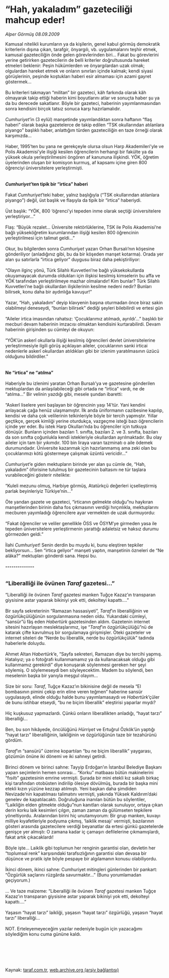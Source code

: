 # “Hah, yakaladım” gazeteciliği mahcup eder!

*Alper Görmüş 08.09.2009*

<div class="taraf_structure_2col_1zq">
<div class="margen_n">



 <p>Kamusal nitelikli kurumların ya da kişilerin, genel kabul görmüş demokratik kriterlerin dışına çıkan, tarafgir, önyargılı, vb. uygulamalarını teşhir etmek, kamusal gazeteciliğin önde gelen görevlerinden biri... Fakat bu görevlerini yerine getirirken gazetecilerin de belli kriterler doğrultusunda hareket etmeleri beklenir: Peşin hükümlerden ve önyargılardan uzak olmak; olgulardan hareket etmek ve onların sınırları içinde kalmak; kendi siyasi görüşlerinin, peşinde koştukları haberi esir almaması için azami gayret göstermek... <br/><br/>Bu kriterleri takmayan “militan” bir gazeteci, kâh farkında olarak kâh olmayarak takip ettiği haberin kimi boyutlarını atlar ve sonuçta haber şu ya da bu derecede sakatlanır. Böyle bir gazeteci, haberinin yayımlanmasından sonra kendisini birçok tatsız sonuca karşı hazırlamalıdır.<i> <br/><br/>Cumhuriyet</i>’in (3 eylül) manşetinde yayımlandıktan sonra haftanın “flaş haberi” olarak başka gazetelerce de takip edilen “TSK okullarından atılanlara piyango” başlıklı haber, anlattığım türden gazeteciliğin en taze örneği olarak karşımızda... <br/><br/>Haber, 1995’ten bu yana ne gerekçeyle olursa olsun Harp Akademileri’yle ve Polis Akademisi’yle ilişiği kesilen öğrencilerin herhangi bir fakülte ya da yüksek okula yerleştirilmesini öngören af kanununa ilişkindi. YÖK, öğretim üyelerinden oluşan bir komisyon kurmuş, af kapsamı içine giren 800 öğrenciyi üniversitelere yerleştirmişti.<b><i> <br/><br/><br/>Cumhuriyet</i>’ten tipik bir “irtica” haberi</b> <br/><br/>Fakat <i>Cumhuriyet</i>’teki haber, yalnız başlığıyla (“TSK okullarından atılanlara piyango”) değil, üst başlık ve flaşıyla da tipik bir “irtica” haberiydi. <br/><br/>Üst başlık: “YÖK, 800 ‘öğrenci’yi tepeden inme olarak seçtiği üniversitelere yerleştiriyor...” <br/><br/>Flaş: “Büyük rezalet... Üniversite rektörlüklerine, TSK ile Polis Akademisi’ne bağlı yükseköğretim kurumlarından ilişiği kesilen 800 öğrencinin yerleştirilmesi için talimat geldi...” <br/><br/>Okur, bu bilgilerden sonra <i>Cumhuriyet </i>yazarı Orhan Bursalı’nın köşesine gönderiliyor (anladığınız gibi, bu da bir köşeden manşet kotarma). Orada yer alan şu satırlarla “irtica geliyor” duygusu biraz daha pekiştiriliyor: <br/><br/>“Olayın ilginç yönü, Türk Silahlı Kuvvetleri’ne bağlı yüksekokullarda okuyamayacak durumda oldukları için ilişkisi kesilmiş kimselerin bu affa ve YÖK tarafından yerleştirilmeye mazhar olmalarıdır! Kim bunlar? Türk Silahlı Kuvvetleri’ne bağlı okullardan ilişkilerinin kesilme nedeni nedir? Bunları bilirsek, konu daha bir aydınlığa kavuşur!” <br/><br/>Yazar, “Hah, yakaladım” deyip klavyenin başına oturmadan önce biraz sakin olabilmeyi deneseydi, “bunları bilirsek” dediği şeyleri bilebilirdi ve ertesi gün <br/><br/>“Aileler irtica imasından rahatsız: ‘Çocuklarımız atılmadı, ayrıldı’...” başlıklı bir mecburi devam haberinin imzacısı olmaktan kendisini kurtarabilirdi. Devam haberinin girişinden şu cümleyi de okuyun: <br/><br/>“YÖK’ün askerî okullarla ilişiği kesilmiş öğrencileri devlet üniversitelerine yerleştirmesiyle ilgili görüş açıklayan aileler, çocuklarının sanki irticai nedenlerle askerî okullardan atıldıkları gibi bir izlenim yaratılmasının üzücü olduğunu bildirdiler.”<b> <br/><br/><br/>Ne “irtica” ne “atılma”</b> <br/><br/>Haberiyle bu izlenimi yaratan Orhan Bursalı’ya ve gazetesine gönderilen mektuplardan da anlaşılabileceği gibi ortada ne “irtica” vardı, ne de “atılma...” Bir velinin yazdığı gibi, mesele şundan ibaretti: <br/><br/>“Askerî liselere yeni başlayan bir öğrencinin yaşı 14’tür. Yani kendini anlayacak çağa henüz ulaşmamıştır. İlk anda üniformanın cazibesine kapılıp, kendisi ve daha çok velilerinin telkinleriyle böyle bir tercih yapmıştır. Yıllar geçtikçe, gerçek kimliği yerine oturdukça, vazgeçme isteği bazı öğrencilerin içinde yer eder. Bu istek Harp Okulları’nda bu öğrenciler için tutkuya dönüşür. Bunların içinden bazıları 1. sınıfta, bazıları 2. ve 3. sınıfta, bazıları da son sınıfta çoğunlukla kendi istekleriyle okullardan ayrılmaktadır. Bu olay aileler için tam bir yıkımdır. 100 bin liraya varan tazminatı o aile ödemek durumundadır. Üniversite kazanmak için hazırlanmamış ama zeki olan bu çocuklarımızı kötü göstermeye çalışmak üzüntü vericidir...” <i><br/><br/>Cumhuriyet</i>’e giden mektupların birinde yer alan şu cümle de, “Hah, yakaladım” öforisine tutulmuş bir gazetecinin baltasını ne tür taşlara vurabileceğini gösterir nitelikte: <br/><br/>“Kuleli mezunu olmuş, Harbiye görmüş, Atatürkçü değerleri içselleştirmiş parlak beyinleriyiz Türkiye’nin...” <br/><br/>Öte yandan gazete ve gazeteci, “irticanın gelmekte olduğu”nu haykıran manşetlerinden birinin daha fos çıkmasının verdiği hırçınlıkla, mektuplarını mecburen yayımladığı öğrencilere ayar vermekten de uzak durmuyordu: <br/><br/>“Fakat öğrenciler ve veliler genellikle ÖSS ve ÖSYM’ye girmeden yasa ile tepeden üniversitelere yerleştirmenin yarattığı adaletsiz ve haksız durumu görmezden geldi.” <br/><br/>İlahi <i>Cumhuriyet</i>! Senin derdin bu muydu ki, bunu eleştiren tepkiler bekliyorsun... Sen “irtica geliyor” manşeti yaptın, manşetinin özneleri de “Ne alâka?” mektupları gönderdi sana. Hepsi bu.<b> <br/><br/>--------------</b> <br/><br/><br/><font size="4"><strong>“Liberalliği ile övünen <i>Taraf </i>gazetesi...” <br/></strong></font><br/>“Liberalliği ile övünen <i>Taraf</i> gazetesi manken Tuğçe Kazaz’ın transparan giysisine astar yaparak bikiniyi yok etti, dekolteyi kapattı....” <br/><br/>Bir sayfa sekreterinin “Ramazan hassasiyeti”, <i>Taraf</i>’ın liberalliğinin ve özgürlükçülüğünün sorgulanmasına neden oldu. Yukarıdaki cümleyi, “sansür”ü fâş eden <i>Habertürk</i> gazetesinden aldım. Gazetenin internet sitesini hazırlayan meslektaşlarımız, işe “<i>Taraf</i>’ın özgürlükçülüğü”nü de katarak çifte kavrulmuş bir sorgulamaya girişmişler. Öteki gazeteler ve internet siteleri de “Nerde bu liberallik, nerde bu özgürlükçülük” tadında haberlerle doluydu. <br/><br/>Ahmet Altan <i>Habertürk</i>’e, “Sayfa sekreteri, Ramazan diye bu tercihi yapmış. Hatalıyız; ya o fotoğrafı kullanmamamız ya da kullanacaksak olduğu gibi kullanmamız gerekirdi” diye konuşarak söylenmesi gereken her şeyi söylemiş. O söylemeseydi ben söyleyecektim. Madem bu söylendi, ben meselenin başka bir yanıyla meşgul olayım... <br/><br/>Size bir soru: <i>Taraf</i>, Tuğçe Kazaz’ın bikinisine değil de mesela “El bombasının pimini çekip erin eline veren teğmen” haberine sansür uygulasaydı, elinde olduğu halde bunu yayımlamasaydı ve <i>Habertürk</i>’çüler de bunu istihbar etseydi, “bu ne biçim liberallik” eleştirisi yaparlar mıydı? <br/><br/>Hiç kuşkusuz yapmazlardı. Çünkü onların liberallikten anladığı, “hayat tarzı” liberalliği... <br/><br/>Ben, bu son hikâyede, öncülüğünü <i>Hürriyet </i>ve Ertuğrul Özkök’ün yaptığı “hayat tarzı” liberalliğinin, laikliğinin ve özgürlüğünün taze bir tezahürünü gördüm.<i> <br/><br/>Taraf</i>’ın “sansürü” üzerine kopartılan “bu ne biçim liberallik” yaygarası, gözümün önüne iki dönemi ve iki sahneyi getirdi. <br/><br/>Birinci dönem ve birinci sahne: Tayyip Erdoğan’ın İstanbul Belediye Başkanı yapan seçimlerin hemen sonrası... “Korku” matbaası bütün makinelerini “fısıltı” gazetesinin emrine vermişti. Şurada bir mini etekli kız sakallı birkaç kişi tarafından otobüsten indirilip ölesiye dövülmüş, burada bir başka mini etekli kızın yüzüne kezzap atılmıştı. Yeni başkan daha şimdiden Nevizade’nin kapatılması talimatını vermişti, yakında Yüksek Kaldırım’daki genelev de kapatılacaktı. Doğruluğuna inanılan bütün bu söylentiler, “Laikliğin elden gitmekte olduğu”nun kanıtları olarak sunuluyor, ortaya çıkan derin korku laik kesimleri çılgın, zaman zaman da gülümseten tepkilere yöneltiyordu. Aralarından birini hiç unutamıyorum: Bir grup manken, kuvayı milliye kıyafetleriyle podyuma çıkmış, ‘laiklik mesajı’ vermişti, bazılarının gösteri arasında gazetecilere verdiği beyanatlar da ertesi günkü gazetelerde genişçe yer almıştı: O zamana kadar iç çamaşırı defilelerine çıkmamışlardı, fakat artık çıkacaklardı! <br/><br/>Böyle işte... Laiklik gibi toplumun her renginin garantisi olan, devletin her “toplumsal renk” karşısındaki tarafsızlığının garantisi olan devasa bir düşünce ve pratik işte böyle pespaye bir algılamanın konusu olabiliyordu. <br/><br/>İkinci dönem, ikinci sahne: Cumhuriyet mitingleri günlerinden bir pankart: “Özgürlük saçlarını rüzgârda savurmaktır...” (Bunu yorumlamadan geçiyorum.) <br/><br/>... Ve taze malzeme: “Liberalliği ile övünen <i>Taraf</i> gazetesi manken Tuğçe Kazaz’ın transparan giysisine astar yaparak bikiniyi yok etti, dekolteyi kapattı....” <br/><br/>Yaşasın “hayat tarzı” laikliği, yaşasın “hayat tarzı” özgürlüğü, yaşasın “hayat tarzı” liberalliği... <br/><br/>NOT. Erteleyemeyeceğim yazılar nedeniyle bugün için yazacağımı söylediğim konu cuma gününe kaldı.</p>
<br/>
<br/>
<br/>



<br/>


<div id="taraf_not">
</div>

</div>


</div>

Kaynak: [taraf.com.tr](http://www.taraf.com.tr:80/makale/7299.htm), [web.archive.org (arşiv bağlantısı)](http://web.archive.org/web/20091217150603/http://www.taraf.com.tr:80/makale/7299.htm)
